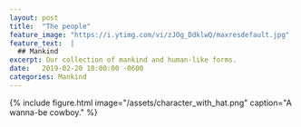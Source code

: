 ```yaml
---
layout: post
title:  "The people"
feature_image: "https://i.ytimg.com/vi/zJOg_DdklwQ/maxresdefault.jpg"
feature_text:  |
  ## Mankind
excerpt: Our collection of mankind and human-like forms.
date:   2019-02-20 10:00:00 -0600
categories: Mankind
---
```


{% include figure.html image="/assets/character_with_hat.png" caption="A wanna-be cowboy." %}
